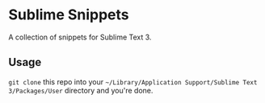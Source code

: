 # Sublime Snippets

A collection of snippets for Sublime Text 3.

## Usage

`git clone` this repo into your `~/Library/Application Support/Sublime Text 3/Packages/User` directory and you're done.
